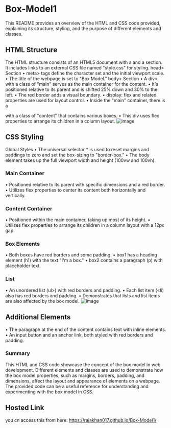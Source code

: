 # Box-Model1
This README provides an overview of the HTML and CSS code provided, explaining its structure, styling, and the purpose of different elements and classes.
## HTML Structure
The HTML structure consists of an HTML5 document with a <head> and a <body> section. It includes links to an external CSS file named "style.css" for styling.
head> Section
• meta> tags define the character set and the initial viewport scale.
• The title of the webpage is set to "Box Model."
body> Section
• A div> with a class of "main" serves as the main container for the content.
• It's positioned relative to its parent and is shifted 25% down and 30% to the left.
• The red border adds a visual boundary.
• display: flex and related properties are used for layout control.
• Inside the "main" container, there is a <div> with a class of "content" that contains various boxes.
• This div uses flex properties to arrange its children in a column layout.
![image](https://github.com/rajakhan017/Box-Model1/assets/135150598/a2aa847b-7a6c-4e70-8aa0-f06d139e22a4)
## CSS Styling
Global Styles
• The universal selector * is used to reset margins and paddings to zero and set the box-sizing to "border-box."
• The body element takes up the full viewport width and height (100vw and 100vh).
### Main Container 
• Positioned relative to its parent with specific dimensions and a red border.
• Utilizes flex properties to center its content both horizontally and vertically.
### Content Container 
• Positioned within the main container, taking up most of its height.
• Utilizes flex properties to arrange its children in a column layout with a 12px gap.
### Box Elements 
• Both boxes have red borders and some padding.
• box1 has a heading element (h1) with the text "I'm a box."
• box2 contains a paragraph (p) with placeholder text.
### List 
• An unordered list (ul>) with red borders and padding.
• Each list item (<li) also has red borders and padding.
• Demonstrates that lists and list items are also affected by the box model.
![image](https://github.com/rajakhan017/Box-Model1/assets/135150598/d5ddf0bc-c025-4900-86c8-ec85f60e3380)
## Additional Elements
• The paragraph at the end of the content contains text with inline elements.
• An input button and an anchor link, both styled with red borders and padding.
### Summary
This HTML and CSS code showcase the concept of the box model in web development.
Different elements and classes are used to demonstrate how the box model properties, such as margins, borders, padding, and dimensions, affect the layout and appearance of elements on a webpage.
The provided code can be a useful reference for understanding and experimenting with the box model in CSS.
## Hosted Link
you cn access this from here: https://rajakhan017.github.io/Box-Model1/


